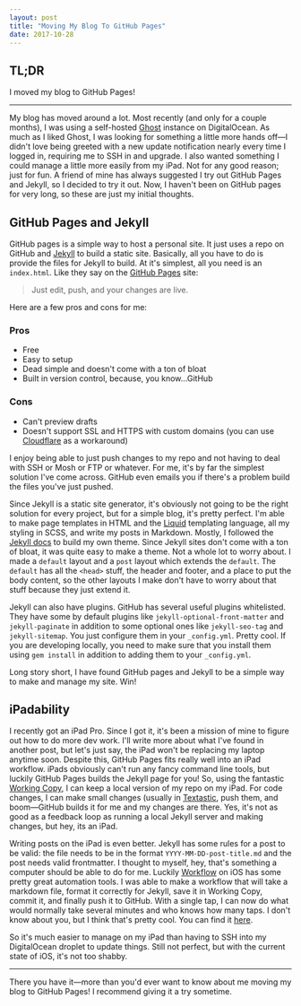 ```yaml
---
layout: post
title: "Moving My Blog To GitHub Pages"
date: 2017-10-28
---
```


## TL;DR
I moved my blog to GitHub Pages!

----

My blog has moved around a lot. Most recently (and only for a couple months), I was using a self-hosted [Ghost](https://ghost.org/developers/) instance on DigitalOcean. As much as I liked Ghost, I was looking for something a little more hands off—I didn't love being greeted with a new update notification nearly every time I logged in, requiring me to SSH in and upgrade. I also wanted something I could manage a little more easily from my iPad. Not for any good reason; just for fun. A friend of mine has always suggested I try out GitHub Pages and Jekyll, so I decided to try it out. Now, I haven't been on GitHub pages for very long, so these are just my initial thoughts.

## GitHub Pages and Jekyll
GitHub pages is a simple way to host a personal site. It just uses a repo on GitHub and [Jekyll](https://jekyllrb.com/) to build a static site. Basically, all you have to do is provide the files for Jekyll to build. At it's simplest, all you need is an `index.html`. Like they say on the [GitHub Pages](https://pages.github.com) site:

> Just edit, push, and your changes are live.

Here are a few pros and cons for me:
### Pros
* Free
* Easy to setup
* Dead simple and doesn't come with a ton of bloat
* Built in version control, because, you know...GitHub

### Cons
* Can't preview drafts
* Doesn't support SSL and HTTPS with custom domains (you can use [Cloudflare](https://www.cloudflare.com) as a workaround)

I enjoy being able to just push changes to my repo and not having to deal with SSH or Mosh or FTP or whatever. For me, it's by far the simplest solution I've come across. GitHub even emails you if there's a problem build the files you've just pushed.

Since Jekyll is a static site generator, it's obviously not going to be the right solution for every project, but for a simple blog, it's pretty perfect. I'm able to make page templates in HTML and the [Liquid](https://shopify.github.io/liquid/) templating language, all my styling in SCSS, and write my posts in Markdown. Mostly, I followed the [Jekyll docs](https://jekyllrb.com/docs/) to build my own theme. Since Jekyll sites don't come with a ton of bloat, it was quite easy to make a theme. Not a whole lot to worry about. I made a `default` layout and a `post` layout which extends the `default`. The `default` has all the `<head>` stuff, the header and footer, and a place to put the body content, so the other layouts I make don't have to worry about that stuff because they just extend it.

Jekyll can also have plugins. GitHub has several useful plugins whitelisted. They have some by default plugins like `jekyll-optional-front-matter` and `jekyll-paginate` in addition to some optional ones like `jekyll-seo-tag` and `jekyll-sitemap`. You just configure them in your `_config.yml`. Pretty cool. If you are developing locally, you need to make sure that you install them using `gem install` in addition to adding them to your `_config.yml`.

Long story short, I have found GitHub pages and Jekyll to be a simple way to make and manage my site. Win!

## iPadability
I recently got an iPad Pro. Since I got it, it's been a mission of mine to figure out how to do more dev work. I'll write more about what I've found in another post, but let's just say, the iPad won't be replacing my laptop anytime soon. Despite this, GitHub Pages fits really well into an iPad workflow. iPads obviously can't run any fancy command line tools, but luckily GitHub Pages builds the Jekyll page for you! So, using the fantastic [Working Copy](https://itunes.apple.com/us/app/working-copy/id896694807?mt=8), I can keep a local version of my repo on my iPad. For code changes, I can make small changes (usually in [Textastic](https://itunes.apple.com/us/app/textastic-code-editor-6/id1049254261?mt=8), push them, and boom—GitHub builds it for me and my changes are there. Yes, it's not as good as a feedback loop as running a local Jekyll server and making changes, but hey, its an iPad.

Writing posts on the iPad is even better. Jekyll has some rules for a post to be valid: the file needs to be in the format `YYYY-MM-DD-post-title.md` and the post needs valid frontmatter. I thought to myself, hey, that's something a computer should be able to do for me. Luckily [Workflow](https://itunes.apple.com/us/app/workflow/id915249334?mt=8) on iOS has some pretty great automation tools. I was able to make a workflow that will take a markdown file, format it correctly for Jekyll, save it in Working Copy, commit it, and finally push it to GitHub. With a single tap, I can now do what would normally take several minutes and who knows how many taps. I don't know about you, but I think that's pretty cool. You can find it [here](https://workflow.is/workflows/6094b228a4ae499b884634152cd3ab48).

So it's much easier to manage on my iPad than having to SSH into my DigitalOcean droplet to update things. Still not perfect, but with the current state of iOS, it's not too shabby.

----

There you have it—more than you'd ever want to know about me moving my blog to GitHub Pages! I recommend giving it a try sometime.